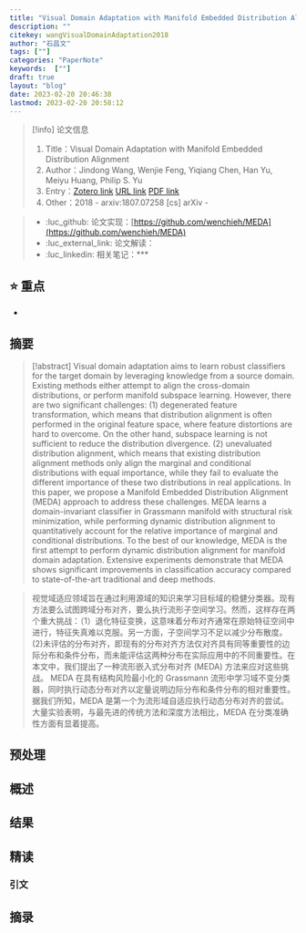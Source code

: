 ```yaml
---
title: "Visual Domain Adaptation with Manifold Embedded Distribution Alignment"
description: ""
citekey: wangVisualDomainAdaptation2018
author: "石昌文"
tags: [""]
categories: "PaperNote"
keywords:  [""]
draft: true
layout: "blog"
date: 2023-02-20 20:46:38
lastmod: 2023-02-20 20:58:12
---
```


> [!info] 论文信息
>1. Title：Visual Domain Adaptation with Manifold Embedded Distribution Alignment
>2. Author：Jindong Wang, Wenjie Feng, Yiqiang Chen, Han Yu, Meiyu Huang, Philip S. Yu
>3. Entry：[Zotero link](zotero://select/items/@wangVisualDomainAdaptation2018) [URL link](http://arxiv.org/abs/1807.07258) [PDF link](<file:///C\:\\Users\\19115\\OneDrive - stu.suda.edu.cn\\Zotero\\Wang et al_2018_Visual Domain Adaptation with Manifold Embedded Distribution Alignment.pdf,E\:\\mypack\\人生规划\\ 3 _进修\\ 2 _升学\\ 4 _硕士学习\\ 4 _研究\\Zotero\\storage\\HLK8ATMF\\1807.html>)
>4. Other：2018 - arxiv:1807.07258 [cs]  arXiv   -   

>- :luc_github: 论文实现：[https://github.com/wenchieh/MEDA](https://github.com/wenchieh/MEDA)
>- :luc_external_link: 论文解读：
>- :luc_linkedin: 相关笔记：***

## ⭐ 重点

- 

## 摘要

> [!abstract] Visual domain adaptation aims to learn robust classifiers for the target domain by leveraging knowledge from a source domain. Existing methods either attempt to align the cross-domain distributions, or perform manifold subspace learning. However, there are two significant challenges: (1) degenerated feature transformation, which means that distribution alignment is often performed in the original feature space, where feature distortions are hard to overcome. On the other hand, subspace learning is not sufficient to reduce the distribution divergence. (2) unevaluated distribution alignment, which means that existing distribution alignment methods only align the marginal and conditional distributions with equal importance, while they fail to evaluate the different importance of these two distributions in real applications. In this paper, we propose a Manifold Embedded Distribution Alignment (MEDA) approach to address these challenges. MEDA learns a domain-invariant classifier in Grassmann manifold with structural risk minimization, while performing dynamic distribution alignment to quantitatively account for the relative importance of marginal and conditional distributions. To the best of our knowledge, MEDA is the first attempt to perform dynamic distribution alignment for manifold domain adaptation. Extensive experiments demonstrate that MEDA shows significant improvements in classification accuracy compared to state-of-the-art traditional and deep methods.

> 视觉域适应领域旨在通过利用源域的知识来学习目标域的稳健分类器。现有方法要么试图跨域分布对齐，要么执行流形子空间学习。然而，这样存在两个重大挑战：（1）退化特征变换，这意味着分布对齐通常在原始特征空间中进行，特征失真难以克服。另一方面，子空间学习不足以减少分布散度。 (2)未评估的分布对齐，即现有的分布对齐方法仅对齐具有同等重要性的边际分布和条件分布，而未能评估这两种分布在实际应用中的不同重要性。在本文中，我们提出了一种流形嵌入式分布对齐 (MEDA) 方法来应对这些挑战。 MEDA 在具有结构风险最小化的 Grassmann 流形中学习域不变分类器，同时执行动态分布对齐以定量说明边际分布和条件分布的相对重要性。据我们所知，MEDA 是第一个为流形域自适应执行动态分布对齐的尝试。大量实验表明，与最先进的传统方法和深度方法相比，MEDA 在分类准确性方面有显着提高。

## 预处理

## 概述

## 结果

## 精读

### 引文

## 摘录
